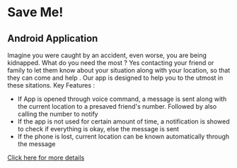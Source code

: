 # Save Me!
## Android Application 

Imagine you were caught by an accident, even worse, you are being kidnapped. What do you need the most ? Yes contacting your friend or family to let them know about your situation along with your location, so that they can come and help . 
Our app is designed to help you to the utmost in these sitations. 
Key Features : 
- If App is opened through voice command, a message is sent along with the current location to a presaved friend's number. Followed by also calling the number to notify
- If the app is not used for certain amount of time, a notification is showed to check if everything is okay, else the message is sent
- If the phone is lost, current location can be known automatically through the message

[Click here for more details](https://www.youtube.com/watch?v=UhdmN1t9RCg&t=71s)
